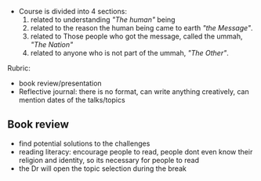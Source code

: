 - Course is divided into 4 sections:
	1) related to understanding *"The human"* being 
	2) related to the reason the human being came to earth *"the Message"*.
	3) related to Those people who got the message, called the ummah, *"The Nation"*
	4) related to anyone who is not part of the ummah, *"The Other"*.

Rubric:
- book review/presentation
- Reflective journal: there is no format, can write anything creatively, can mention dates of the talks/topics 

## Book review
- find potential solutions to the challenges
- reading literacy: encourage people to read, people dont even know their religion and identity, so its necessary for people to read
- the Dr will open the topic selection during the break